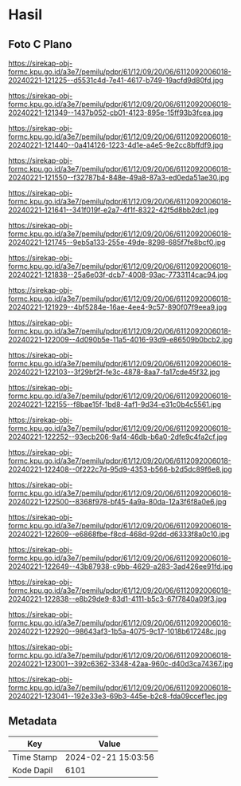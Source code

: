 # Hasil

## Foto C Plano

https://sirekap-obj-formc.kpu.go.id/a3e7/pemilu/pdpr/61/12/09/20/06/6112092006018-20240221-121225--d5531c4d-7e41-4617-b749-19acfd9d80fd.jpg

https://sirekap-obj-formc.kpu.go.id/a3e7/pemilu/pdpr/61/12/09/20/06/6112092006018-20240221-121349--1437b052-cb01-4123-895e-15ff93b3fcea.jpg

https://sirekap-obj-formc.kpu.go.id/a3e7/pemilu/pdpr/61/12/09/20/06/6112092006018-20240221-121440--0a414126-1223-4d1e-a4e5-9e2cc8bffdf9.jpg

https://sirekap-obj-formc.kpu.go.id/a3e7/pemilu/pdpr/61/12/09/20/06/6112092006018-20240221-121550--f32787b4-848e-49a8-87a3-ed0eda51ae30.jpg

https://sirekap-obj-formc.kpu.go.id/a3e7/pemilu/pdpr/61/12/09/20/06/6112092006018-20240221-121641--341f019f-e2a7-4f1f-8322-42f5d8bb2dc1.jpg

https://sirekap-obj-formc.kpu.go.id/a3e7/pemilu/pdpr/61/12/09/20/06/6112092006018-20240221-121745--9eb5a133-255e-49de-8298-685f7fe8bcf0.jpg

https://sirekap-obj-formc.kpu.go.id/a3e7/pemilu/pdpr/61/12/09/20/06/6112092006018-20240221-121838--25a6e03f-dcb7-4008-93ac-7733114cac94.jpg

https://sirekap-obj-formc.kpu.go.id/a3e7/pemilu/pdpr/61/12/09/20/06/6112092006018-20240221-121929--4bf5284e-16ae-4ee4-9c57-890f07f9eea9.jpg

https://sirekap-obj-formc.kpu.go.id/a3e7/pemilu/pdpr/61/12/09/20/06/6112092006018-20240221-122009--4d090b5e-11a5-4016-93d9-e86509b0bcb2.jpg

https://sirekap-obj-formc.kpu.go.id/a3e7/pemilu/pdpr/61/12/09/20/06/6112092006018-20240221-122103--3f29bf2f-fe3c-4878-8aa7-fa17cde45f32.jpg

https://sirekap-obj-formc.kpu.go.id/a3e7/pemilu/pdpr/61/12/09/20/06/6112092006018-20240221-122155--f8bae15f-1bd8-4af1-9d34-e31c0b4c5561.jpg

https://sirekap-obj-formc.kpu.go.id/a3e7/pemilu/pdpr/61/12/09/20/06/6112092006018-20240221-122252--93ecb206-9af4-46db-b6a0-2dfe9c4fa2cf.jpg

https://sirekap-obj-formc.kpu.go.id/a3e7/pemilu/pdpr/61/12/09/20/06/6112092006018-20240221-122408--0f222c7d-95d9-4353-b566-b2d5dc89f6e8.jpg

https://sirekap-obj-formc.kpu.go.id/a3e7/pemilu/pdpr/61/12/09/20/06/6112092006018-20240221-122500--8368f978-bf45-4a9a-80da-12a3f6f8a0e6.jpg

https://sirekap-obj-formc.kpu.go.id/a3e7/pemilu/pdpr/61/12/09/20/06/6112092006018-20240221-122609--e6868fbe-f8cd-468d-92dd-d6333f8a0c10.jpg

https://sirekap-obj-formc.kpu.go.id/a3e7/pemilu/pdpr/61/12/09/20/06/6112092006018-20240221-122649--43b87938-c9bb-4629-a283-3ad426ee91fd.jpg

https://sirekap-obj-formc.kpu.go.id/a3e7/pemilu/pdpr/61/12/09/20/06/6112092006018-20240221-122838--e8b29de9-83d1-4111-b5c3-67f7840a09f3.jpg

https://sirekap-obj-formc.kpu.go.id/a3e7/pemilu/pdpr/61/12/09/20/06/6112092006018-20240221-122920--98643af3-1b5a-4075-9c17-1018b617248c.jpg

https://sirekap-obj-formc.kpu.go.id/a3e7/pemilu/pdpr/61/12/09/20/06/6112092006018-20240221-123001--392c6362-3348-42aa-960c-d40d3ca74367.jpg

https://sirekap-obj-formc.kpu.go.id/a3e7/pemilu/pdpr/61/12/09/20/06/6112092006018-20240221-123041--192e33e3-69b3-445e-b2c8-fda09ccef1ec.jpg


## Metadata

| Key        | Value               |
| ---------- | ------------------- |
| Time Stamp | 2024-02-21 15:03:56 |
| Kode Dapil | 6101                |



